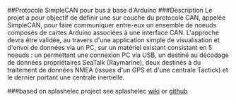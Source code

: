 ##Protocole SimpleCAN pour bus à base d'Arduino
###Description 
Le projet a pour objectif de définir une sur couche du protocole CAN, appelée SimpleCAN, pour faire communiquer entre-eux un ensemble de noeuds composés de cartes Arduino associées à une interface CAN.
L'approche devra être validée, au travers d'une application simple de visualisation et d'envoi de données via un PC, sur un matériel existant consistant en 5 noeuds : un permettant une connexion PC via USB, 
un destiné au décodage de données propriétaires SeaTalk (Raymarine), deux destinés à du traitement de données NMEA (issues d'un GPS et d'une centrale Tactick) et le dernier portant une centrale inertielle.

###based on splashelec project 
see splashelec [wiki](http://wiki.splashelec.com/) or [github](https://github.com/splashelec/splashelec) 

